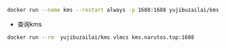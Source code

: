 ```sh
docker run --name kms --restart always -p 1688:1688 yujibuzailai/kms
```
- 查询kms

```sh
docker run --rm  yujibuzailai/kms vlmcs kms.narutos.top:1688
```
